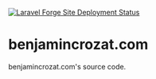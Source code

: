 [![Laravel Forge Site Deployment Status](https://img.shields.io/endpoint?url=https%3A%2F%2Fforge.laravel.com%2Fsite-badges%2F1edd94e2-b1bc-4932-8964-9b2cba0a6283%3Fdate%3D1%26commit%3D1&style=flat)](https://forge.laravel.com)

# benjamincrozat.com

benjamincrozat.com's source code.
